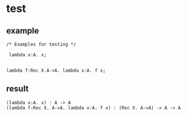 # test

## example

```
/* Examples for testing */

 lambda x:A. x;


lambda f:Rec X.A->A. lambda x:A. f x;

```

## result

```
(lambda x:A. x) : A -> A
(lambda f:Rec X. A->A. lambda x:A. f x) : (Rec X. A->A) -> A -> A
```
